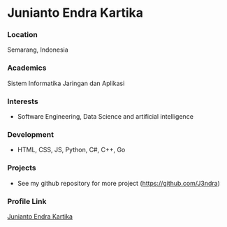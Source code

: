 # Junianto Endra Kartika

### Location

Semarang, Indonesia

### Academics

Sistem Informatika Jaringan dan Aplikasi

### Interests

- Software Engineering, Data Science and artificial intelligence

### Development

- HTML, CSS, JS, Python, C#, C++, Go

### Projects

- See my github repository for more project (https://github.com/J3ndra)

### Profile Link

[Junianto Endra Kartika](https://github.com/J3ndra)
